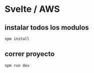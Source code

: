 # Svelte / AWS


## instalar todos los modulos

``` npm install ```
 
## correr proyecto

``` npm run dev ```



